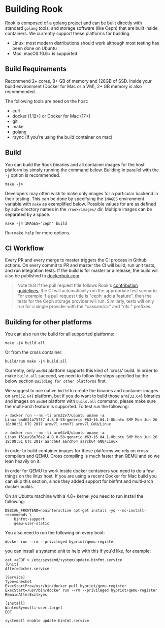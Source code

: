 # Building Rook

Rook is composed of a golang project and can be built directly with standard `golang` tools,
and storage software (like Ceph) that are built inside containers. We currently support
these platforms for building:

* Linux: most modern distributions should work although most testing has been done on Ubuntu
* Mac: macOS 10.6+ is supported

## Build Requirements

Recommend 2+ cores, 8+ GB of memory and 128GB of SSD. Inside your build environment (Docker for Mac or a VM), 2+ GB memory is also recommended.

The following tools are need on the host:

* curl
* docker (1.12+) or Docker for Mac (17+)
* git
* make
* golang
* rsync (if you're using the build container on mac)

## Build

You can build the Rook binaries and all container images for the host platform by simply running the
command below. Building in parallel with the `-j` option is recommended.

```console
make -j4
```

Developers may often wish to make only images for a particular backend in their testing. This can
be done by specifying the `IMAGES` environment variable with `make` as exemplified below. Possible
values for are as defined by sub-directory names in the `/rook/images/` dir. Multiple images can be separated by a space.

```console
make -j4 IMAGES='ceph' build
```

Run `make help` for more options.

## CI Workflow

Every PR and every merge to master triggers the CI process in Github actions.
On every commit to PR and master the CI will build, run unit tests, and run integration tests.
If the build is for master or a release, the build will also be published to
[dockerhub.com](https://cloud.docker.com/u/rook/repository/list).

> Note that if the pull request title follows Rook's [contribution guidelines](https://rook.io/docs/rook/latest/development-flow.html#commit-structure), the CI will automatically run the appropriate test scenario. For example if a pull request title is "ceph: add a feature", then the tests for the Ceph storage provider will run. Similarly, tests will only run for a single provider with the "cassandra:" and "nfs:" prefixes.

## Building for other platforms

You can also run the build for all supported platforms:

```console
make -j4 build.all
```

Or from the cross container:

```console
build/run make -j4 build.all
```

Currently, only `amd64` platform supports this kind of 'cross' build. In order to make `build.all`
succeed, we need to follow the steps specified by the below section `Building for other platforms`
first.

We suggest to use native `build` to create the binaries and container images on `arm{32,64}`
platform, but if you do want to build those `arm{32,64}` binaries and images on `amd64` platform
with `build.all` command, please make sure the multi-arch feature is supported. To test run the
following:

```console
> docker run --rm -ti arm32v7/ubuntu uname -a
Linux bad621a75757 4.8.0-58-generic #63~16.04.1-Ubuntu SMP Mon Jun 26 18:08:51 UTC 2017 armv7l armv7l armv7l GNU/Linux

> docker run --rm -ti arm64v8/ubuntu uname -a
Linux f51ea93e76a2 4.8.0-58-generic #63~16.04.1-Ubuntu SMP Mon Jun 26 18:08:51 UTC 2017 aarch64 aarch64 aarch64 GNU/Linux
```

In order to build container images for these platforms we rely on cross-compilers and QEMU. Cross compiling is much faster than QEMU and so we lean heavily on it.

In order for QEMU to work inside docker containers you need to do a few things on
the linux host. If you are using a recent Docker for Mac build you can skip this section, since they added support for binfmt and multi-arch docker builds.

On an Ubuntu machine with a 4.8+ kernel you need to run install the following:

```console
DEBIAN_FRONTEND=noninteractive apt-get install -yq --no-install-recommends \
    binfmt-support
    qemu-user-static
```

You also need to run the following on every boot:

```console
docker run --rm --privileged hypriot/qemu-register
```

you can install a systemd unit to help with this if you'd like, for example:

```console
cat <<EOF > /etc/systemd/system/update-binfmt.service
[Unit]
After=docker.service

[Service]
Type=oneshot
ExecStartPre=/usr/bin/docker pull hypriot/qemu-register
ExecStart=/usr/bin/docker run --rm --privileged hypriot/qemu-register
RemainAfterExit=yes

[Install]
WantedBy=multi-user.target
EOF

systemctl enable update-binfmt.service
```
